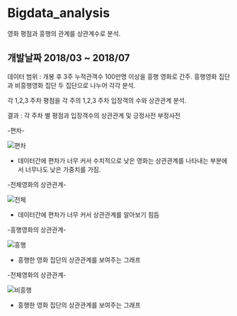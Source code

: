 # Bigdata_analysis

영화 평점과 흥행의 관계를 상관계수로 분석.

개발날짜 2018/03 ~ 2018/07
-------------------------------------------------------------------

데이터 범위 : 개봉 후 3주
	      누적관객수 100만명 이상을 흥행 영화로 간주.
	      흥행영화 집단과 비흥행영화 집단 두 집단으로 나누어 각각 분석.

각 1,2,3 주차 평점을 각 주의 1,2,3 주차 입장객의 수와 상관관계 분석.

결과 : 각 주차 별 평점과 입장객수의 상관관계 및 긍정사전 부정사전 


-편차-

![편차](https://user-images.githubusercontent.com/31503178/64952409-391a0000-d8bb-11e9-8cb9-93383ce791bd.PNG)

- 데이터간에 편차가 너무 커서 수치적으로 낮은 영화는 상관관계를 나타내는 부분에서 너무나도 낮은 가중치를 가짐.

-전체영화의 상관관계-

![전체](https://user-images.githubusercontent.com/31503178/64952430-4800b280-d8bb-11e9-9b89-7a74871389de.PNG)

- 데이터간에 편차가 너무 커서 상관관계를 알아보기 힘듬

-흥행영화의 상관관계-

![흥행](https://user-images.githubusercontent.com/31503178/64952399-328b8880-d8bb-11e9-82ae-88409e59cd34.PNG)

- 흥행한 영화 집단의 상관관계를 보여주는 그래프

-전체영화의 상관관계-

![비흥행](https://user-images.githubusercontent.com/31503178/64952422-3fa87780-d8bb-11e9-809d-4115a6a2fd2c.PNG)

- 흥행한 영화 집단의 상관관계를 보여주는 그래프
